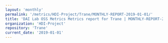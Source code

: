 ```yaml
---
layout: 'monthly'
permalink: '/metrics/HDI-Project/Trane/MONTHLY-REPORT-2019-01-01/'
title: 'DAI Lab OSS Metrics Metrics report for Trane | MONTHLY-REPORT-2019-01-01'
organization: 'HDI-Project'
repository: 'Trane'
current_date: '2019-01-01'
---
```

